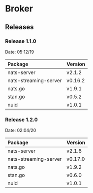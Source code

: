 # Broker
## Releases

### Release 1.1.0

Date: 05:12/19

| Package               | Version |
|:----------------------|:--------|
| nats-server           | v2.1.2  |
| nats-streaming-server | v0.16.2 |
| nats.go               | v1.9.1  |
| stan.go               | v0.5.2  |
| nuid                  | v1.0.1  |

### Release 1.2.0

Date: 02:04/20

| Package               | Version |
|:----------------------|:--------|
| nats-server           | v2.1.6  |
| nats-streaming-server | v0.17.0 |
| nats.go               | v1.9.2  |
| stan.go               | v0.6.0  |
| nuid                  | v1.0.1  |



